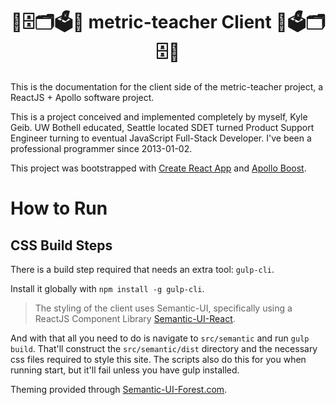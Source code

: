 <h1 align="center">📐🗄🗂🗳📏 metric-teacher Client 📏🗳🗂🗄📐</h1>
This is the documentation for the client side of the metric-teacher project, a ReactJS + Apollo software project.

This is a project conceived and implemented completely by myself, Kyle Geib. UW Bothell educated, Seattle located SDET turned Product Support Engineer turning to eventual JavaScript Full-Stack Developer. I've been a professional programmer since 2013-01-02.

This project was bootstrapped with [Create React App](https://github.com/facebookincubator/create-react-app) and [Apollo Boost](https://www.npmjs.com/package/apollo-boost).

# How to Run
## CSS Build Steps
There is a build step required that needs an extra tool: `gulp-cli`.

Install it globally with `npm install -g gulp-cli`.

> The styling of the client uses Semantic-UI, specifically using a ReactJS Component Library [Semantic-UI-React](https://github.com/Semantic-Org/Semantic-UI-React).

And with that all you need to do is navigate to `src/semantic` and run `gulp build`. That'll construct the `src/semantic/dist` directory and the necessary css files required to style this site. The scripts also do this for you when running start, but it'll fail unless you have gulp installed.

Theming provided through [Semantic-UI-Forest.com](https://semantic-ui-forest.com/themes/).
